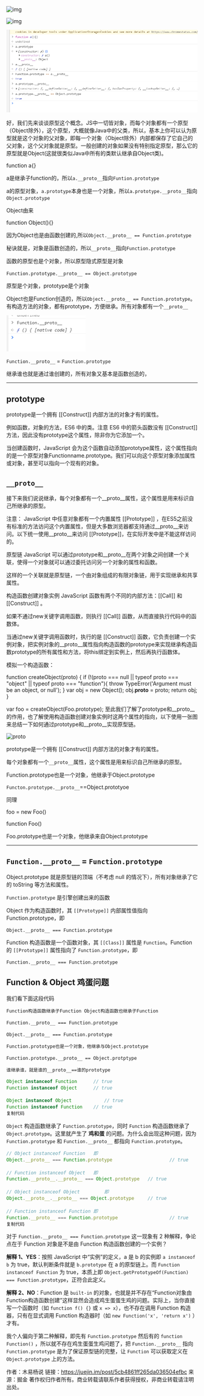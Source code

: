 ![img](https://user-gold-cdn.xitu.io/2019/2/24/1691fc878b9beefa?imageslim)

![img](https://user-gold-cdn.xitu.io/2020/3/21/170fd29767b1485f?imageView2/0/w/1280/h/960/format/webp/ignore-error/1)

![image-20200619154813990](imge/image-20200619154813990.png)

好，我们先来谈谈原型这个概念。JS中一切皆对象，而每个对象都有一个原型（Object除外），这个原型，大概就像Java中的父类，所以，基本上你可以认为原型就是这个对象的父对象，即每一个对象（Object除外）内部都保存了它自己的父对象，这个父对象就是原型。一般创建的对象如果没有特别指定原型，那么它的原型就是Object(这就很类似Java中所有的类默认继承自Object类)。



function a{} 

a是继承子function的，所以`a.__proto__`指向`Funtion.prototype`

a的原型对象，`a.prototype`本身也是一个对象，所以`a.prototype.__proto__`指向`Object.prototype`



Object由来

function Object(){}

因为Object也是由函数创建的,所以`Object.__proto__ == Function.prototype`

秘诀就是，对象是函数创造的，所以`__proto__`指向`Function.prototype`

函数的原型也是个对象，所以原型隐式原型是对象

`Function.prototype.__proto__ == Object.prototype`

原型是个对象，prototype是个对象

Object也是Function创造的，所以`Object.__proto__ == Function.prototype`。有构造方法的对象，都有prototype，方便继承。所有对象都有一个`__proto__`

![image-20200629112515176](imge/image-20200629112515176.png)

`Function.__proto__` = `Function.prototype`

继承谁也就是通过谁创建的，所有对象又基本是函数创造的，

---

## prototype
prototype是一个拥有 [[Construct]] 内部方法的对象才有的属性。

例如函数，对象的方法，ES6 中的类。注意 ES6 中的箭头函数没有 [[Construct]] 方法，因此没有prototype这个属性，除非你为它添加一个。

当创建函数时，JavaScript 会为这个函数自动添加prototype属性，这个属性指向的是一个原型对象Functionname.prototype。我们可以向这个原型对象添加属性或对象，甚至可以指向一个现有的对象。

## `__proto__`
接下来我们说说继承，每个对象都有一个__proto__属性，这个属性是用来标识自己所继承的原型。

注意： JavaScript 中任意对象都有一个内置属性 [[Prototype]] ，在ES5之前没有标准的方法访问这个内置属性，但是大多数浏览器都支持通过__proto__来访问。以下统一使用__proto__来访问 [[Prototype]]，在实际开发中是不能这样访问的。

原型链
JavaScript 可以通过prototype和__proto__在两个对象之间创建一个关联，使得一个对象就可以通过委托访问另一个对象的属性和函数。

这样的一个关联就是原型链，一个由对象组成的有限对象链，用于实现继承和共享属性。

构造函数创建对象实例
JavaScript 函数有两个不同的内部方法：[[Call]] 和 [[Construct]] 。

如果不通过new关键字调用函数，则执行 [[Call]] 函数，从而直接执行代码中的函数体。

当通过new关键字调用函数时，执行的是 [[Construct]] 函数，它负责创建一个实例对象，把实例对象的__proto__属性指向构造函数的prototype来实现继承构造函数prototype的所有属性和方法，将this绑定到实例上，然后再执行函数体。

模拟一个构造函数：

function createObject(proto) {
    if (!(proto === null || typeof proto === "object" || typeof proto === "function"){
        throw TypeError('Argument must be an object, or null');
    }
    var obj = new Object();
    obj.__proto__ = proto;
    return obj;
}

var foo = createObject(Foo.prototype);
至此我们了解了prototype和__proto__的作用，也了解使用构造函数创建对象实例时这两个属性的指向，以下使用一张图来总结一下如何通过prototype和__proto__实现原型链。



![proto](https://segmentfault.com/img/remote/1460000011806323?w=800&h=737)



prototype是一个拥有 [[Construct]] 内部方法的对象才有的属性。

每个对象都有一个`__proto__`属性，这个属性是用来标识自己所继承的原型。

Function.prototype也是一个对象，他继承于Object.prototype

`Functon.prototype.__proto__`==Object.prototyoe

同理

foo = new Foo()

function Foo()

Foo.prototype也是一个对象，他继承来自Object.prototype

----

## `Function.__proto__` = `Function.prototype`

Object.prototype 就是原型链的顶端（不考虑 null 的情况下），所有对象继承了它的 toString 等方法和属性。

`Function.prototype` 是引擎创建出来的函数

Object 作为构造函数时，其 `[[Prototype]]` 内部属性值指向 Function.prototype，即

```
Object.__proto__ === Function.prototype
```

Function 构造函数是一个函数对象，其 `[[Class]]` 属性是 `Function`。Function 的 `[[Prototype]]` 属性指向了 `Function.prototype`，即

```
Function.__proto__ === Function.prototype
```

## Function & Object 鸡蛋问题

我们看下面这段代码

`Function构造函数继承子Function Object构造函数也继承子Function`

`Function.__proto__ === Function.prototype`

`Object.__proto__ === Function.prototype`

`Function.prototype也是一个对象，他继承与Object.prototype`

`Function.prototype.__proto__ == Object.protptype`

`谁继承谁，就是谁的__proto__==谁的prototype`

```js
Object instanceof Function 		// true
Function instanceof Object 		// true

Object instanceof Object 			// true
Function instanceof Function 	// true
复制代码
```

`Object` 构造函数继承了 `Function.prototype`，同时 `Function` 构造函数继承了`Object.prototype`。这里就产生了 **鸡和蛋** 的问题。为什么会出现这种问题，因为 `Function.prototype` 和 `Function.__proto__` 都指向 `Function.prototype`。

```js
// Object instanceof Function 	即
Object.__proto__ === Function.prototype 					// true

// Function instanceof Object 	即
Function.__proto__.__proto__ === Object.prototype	// true

// Object instanceof Object 		即 			
Object.__proto__.__proto__ === Object.prototype 	// true

// Function instanceof Function 即	
Function.__proto__ === Function.prototype					// true
复制代码
```

对于 `Function.__proto__ === Function.prototype` 这一现象有 2 种解释，争论点在于 Function 对象是不是由 Function 构造函数创建的一个实例？

**解释 1、YES**：按照 JavaScript 中“实例”的定义，a 是 b 的实例即 `a instanceof b` 为 true，默认判断条件就是 `b.prototype` 在 a 的原型链上。而 `Function instanceof Function` 为 true，本质上即 `Object.getPrototypeOf(Function) === Function.prototype`，正符合此定义。

**解释 2、NO**：Function 是 `built-in` 的对象，也就是并不存在“Function对象由Function构造函数创建”这样显然会造成鸡生蛋蛋生鸡的问题。实际上，当你直接写一个函数时（如 `function f() {}` 或 `x => x`），也不存在调用 Function 构造器，只有在显式调用 Function 构造器时（如 `new Function('x', 'return x')` ）才有。

我个人偏向于第二种解释，即先有 `Function.prototype` 然后有的 `function Function()` ，所以就不存在鸡生蛋蛋生鸡问题了，把  `Function.__proto__` 指向 `Function.prototype` 是为了保证原型链的完整，让 `Function` 可以获取定义在 `Object.prototype` 上的方法。


作者：木易杨说
链接：https://juejin.im/post/5cb4861ff265da036504efbc
来源：掘金
著作权归作者所有。商业转载请联系作者获得授权，非商业转载请注明出处。